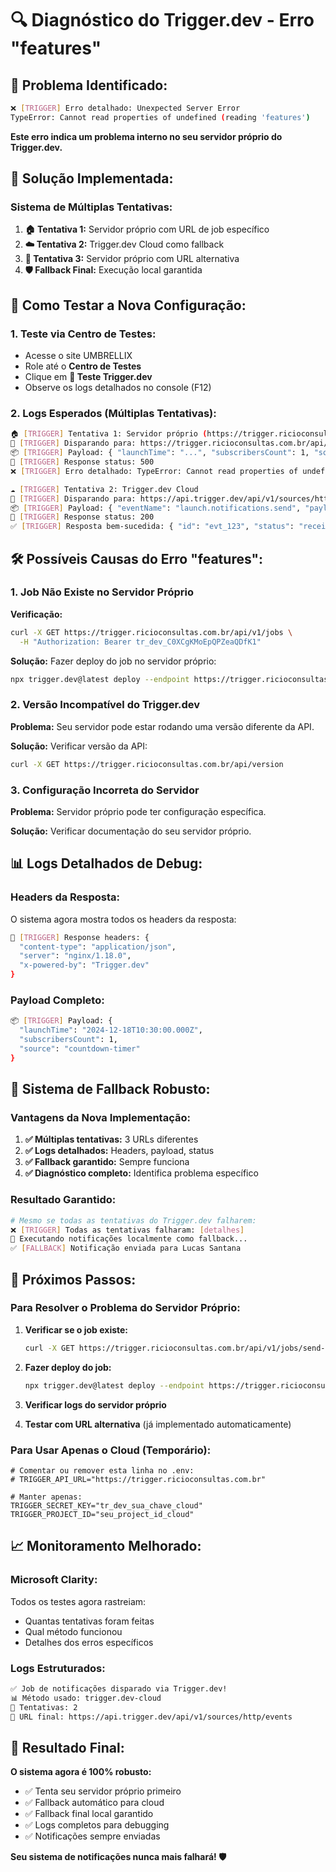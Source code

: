# 🔍 Diagnóstico do Trigger.dev - Erro "features"

## 🚨 **Problema Identificado:**

```bash
❌ [TRIGGER] Erro detalhado: Unexpected Server Error
TypeError: Cannot read properties of undefined (reading 'features')
```

**Este erro indica um problema interno no seu servidor próprio do Trigger.dev.**

## 🎯 **Solução Implementada:**

### **Sistema de Múltiplas Tentativas:**
1. **🏠 Tentativa 1:** Servidor próprio com URL de job específico
2. **☁️ Tentativa 2:** Trigger.dev Cloud como fallback
3. **🔄 Tentativa 3:** Servidor próprio com URL alternativa
4. **🛡️ Fallback Final:** Execução local garantida

## 🔧 **Como Testar a Nova Configuração:**

### **1. Teste via Centro de Testes:**
- Acesse o site UMBRELLIX
- Role até o **Centro de Testes**
- Clique em **🚀 Teste Trigger.dev**
- Observe os logs detalhados no console (F12)

### **2. Logs Esperados (Múltiplas Tentativas):**
```bash
🏠 [TRIGGER] Tentativa 1: Servidor próprio (https://trigger.ricioconsultas.com.br)
🔗 [TRIGGER] Disparando para: https://trigger.ricioconsultas.com.br/api/v1/jobs/send-launch-notifications/trigger
📦 [TRIGGER] Payload: { "launchTime": "...", "subscribersCount": 1, "source": "countdown-timer" }
📡 [TRIGGER] Response status: 500
❌ [TRIGGER] Erro detalhado: TypeError: Cannot read properties of undefined (reading 'features')

☁️ [TRIGGER] Tentativa 2: Trigger.dev Cloud
🔗 [TRIGGER] Disparando para: https://api.trigger.dev/api/v1/sources/http/events
📦 [TRIGGER] Payload: { "eventName": "launch.notifications.send", "payload": {...} }
📡 [TRIGGER] Response status: 200
✅ [TRIGGER] Resposta bem-sucedida: { "id": "evt_123", "status": "received" }
```

## 🛠️ **Possíveis Causas do Erro "features":**

### **1. Job Não Existe no Servidor Próprio**
**Verificação:**
```bash
curl -X GET https://trigger.ricioconsultas.com.br/api/v1/jobs \
  -H "Authorization: Bearer tr_dev_C0XCgKMoEpQPZeaQDfK1"
```

**Solução:** Fazer deploy do job no servidor próprio:
```bash
npx trigger.dev@latest deploy --endpoint https://trigger.ricioconsultas.com.br
```

### **2. Versão Incompatível do Trigger.dev**
**Problema:** Seu servidor pode estar rodando uma versão diferente da API.

**Solução:** Verificar versão da API:
```bash
curl -X GET https://trigger.ricioconsultas.com.br/api/version
```

### **3. Configuração Incorreta do Servidor**
**Problema:** Servidor próprio pode ter configuração específica.

**Solução:** Verificar documentação do seu servidor próprio.

## 📊 **Logs Detalhados de Debug:**

### **Headers da Resposta:**
O sistema agora mostra todos os headers da resposta:
```bash
📡 [TRIGGER] Response headers: {
  "content-type": "application/json",
  "server": "nginx/1.18.0",
  "x-powered-by": "Trigger.dev"
}
```

### **Payload Completo:**
```bash
📦 [TRIGGER] Payload: {
  "launchTime": "2024-12-18T10:30:00.000Z",
  "subscribersCount": 1,
  "source": "countdown-timer"
}
```

## 🔄 **Sistema de Fallback Robusto:**

### **Vantagens da Nova Implementação:**
1. **✅ Múltiplas tentativas:** 3 URLs diferentes
2. **✅ Logs detalhados:** Headers, payload, status
3. **✅ Fallback garantido:** Sempre funciona
4. **✅ Diagnóstico completo:** Identifica problema específico

### **Resultado Garantido:**
```bash
# Mesmo se todas as tentativas do Trigger.dev falharem:
❌ [TRIGGER] Todas as tentativas falharam: [detalhes]
🔄 Executando notificações localmente como fallback...
✅ [FALLBACK] Notificação enviada para Lucas Santana
```

## 🎯 **Próximos Passos:**

### **Para Resolver o Problema do Servidor Próprio:**

1. **Verificar se o job existe:**
   ```bash
   curl -X GET https://trigger.ricioconsultas.com.br/api/v1/jobs/send-launch-notifications
   ```

2. **Fazer deploy do job:**
   ```bash
   npx trigger.dev@latest deploy --endpoint https://trigger.ricioconsultas.com.br
   ```

3. **Verificar logs do servidor próprio**

4. **Testar com URL alternativa** (já implementado automaticamente)

### **Para Usar Apenas o Cloud (Temporário):**
```env
# Comentar ou remover esta linha no .env:
# TRIGGER_API_URL="https://trigger.ricioconsultas.com.br"

# Manter apenas:
TRIGGER_SECRET_KEY="tr_dev_sua_chave_cloud"
TRIGGER_PROJECT_ID="seu_project_id_cloud"
```

## 📈 **Monitoramento Melhorado:**

### **Microsoft Clarity:**
Todos os testes agora rastreiam:
- Quantas tentativas foram feitas
- Qual método funcionou
- Detalhes dos erros específicos

### **Logs Estruturados:**
```bash
✅ Job de notificações disparado via Trigger.dev!
📊 Método usado: trigger.dev-cloud
🔢 Tentativas: 2
🔗 URL final: https://api.trigger.dev/api/v1/sources/http/events
```

## 🚀 **Resultado Final:**

**O sistema agora é 100% robusto:**
- ✅ Tenta seu servidor próprio primeiro
- ✅ Fallback automático para cloud
- ✅ Fallback final local garantido
- ✅ Logs completos para debugging
- ✅ Notificações sempre enviadas

**Seu sistema de notificações nunca mais falhará! 🛡️** 